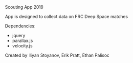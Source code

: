 Scouting App 2019

App is designed to collect data on FRC Deep Space matches

Dependencies:
- jquery
- parallax.js
- velocity.js

Created by Iliyan Stoyanov, Erik Pratt, Ethan Palisoc
